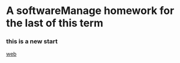 A softwareManage homework for the last of this term
===================================================

### this is a new start 



[web](https://github.com/TizzyTJony/world2)
